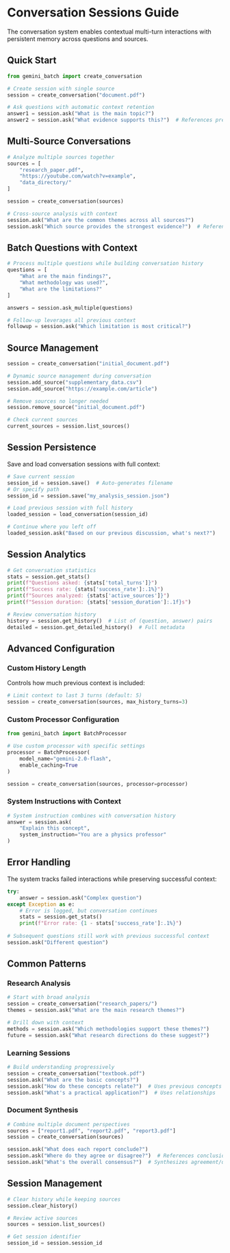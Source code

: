 # Conversation Sessions Guide

The conversation system enables contextual multi-turn interactions with persistent memory across questions and sources.

## Quick Start

```python
from gemini_batch import create_conversation

# Create session with single source
session = create_conversation("document.pdf")

# Ask questions with automatic context retention
answer1 = session.ask("What is the main topic?")
answer2 = session.ask("What evidence supports this?")  # References previous answer
```

## Multi-Source Conversations

```python
# Analyze multiple sources together
sources = [
    "research_paper.pdf",
    "https://youtube.com/watch?v=example",
    "data_directory/"
]

session = create_conversation(sources)

# Cross-source analysis with context
session.ask("What are the common themes across all sources?")
session.ask("Which source provides the strongest evidence?")  # References themes
```

## Batch Questions with Context

```python
# Process multiple questions while building conversation history
questions = [
    "What are the main findings?",
    "What methodology was used?", 
    "What are the limitations?"
]

answers = session.ask_multiple(questions)

# Follow-up leverages all previous context
followup = session.ask("Which limitation is most critical?")
```

## Source Management

```python
session = create_conversation("initial_document.pdf")

# Dynamic source management during conversation
session.add_source("supplementary_data.csv")
session.add_source("https://example.com/article")

# Remove sources no longer needed
session.remove_source("initial_document.pdf")

# Check current sources
current_sources = session.list_sources()
```

## Session Persistence

Save and load conversation sessions with full context:

```python
# Save current session
session_id = session.save()  # Auto-generates filename
# Or specify path
session_id = session.save("my_analysis_session.json")

# Load previous session with full history
loaded_session = load_conversation(session_id)

# Continue where you left off
loaded_session.ask("Based on our previous discussion, what's next?")
```

## Session Analytics

```python
# Get conversation statistics
stats = session.get_stats()
print(f"Questions asked: {stats['total_turns']}")
print(f"Success rate: {stats['success_rate']:.1%}")
print(f"Sources analyzed: {stats['active_sources']}")
print(f"Session duration: {stats['session_duration']:.1f}s")

# Review conversation history
history = session.get_history()  # List of (question, answer) pairs
detailed = session.get_detailed_history()  # Full metadata
```

## Advanced Configuration

### Custom History Length

Controls how much previous context is included:

```python
# Limit context to last 3 turns (default: 5)
session = create_conversation(sources, max_history_turns=3)
```

### Custom Processor Configuration

```python
from gemini_batch import BatchProcessor

# Use custom processor with specific settings
processor = BatchProcessor(
    model_name="gemini-2.0-flash",
    enable_caching=True
)

session = create_conversation(sources, processor=processor)
```

### System Instructions with Context

```python
# System instruction combines with conversation history
answer = session.ask(
    "Explain this concept",
    system_instruction="You are a physics professor"
)
```

## Error Handling

The system tracks failed interactions while preserving successful context:

```python
try:
    answer = session.ask("Complex question")
except Exception as e:
    # Error is logged, but conversation continues
    stats = session.get_stats()
    print(f"Error rate: {1 - stats['success_rate']:.1%}")
    
# Subsequent questions still work with previous successful context
session.ask("Different question")
```

## Common Patterns

### Research Analysis

```python
# Start with broad analysis
session = create_conversation("research_papers/")
themes = session.ask("What are the main research themes?")

# Drill down with context
methods = session.ask("Which methodologies support these themes?")
future = session.ask("What research directions do these suggest?")
```

### Learning Sessions

```python
# Build understanding progressively
session = create_conversation("textbook.pdf")
session.ask("What are the basic concepts?")
session.ask("How do these concepts relate?")  # Uses previous concepts
session.ask("What's a practical application?")  # Uses relationships
```

### Document Synthesis

```python
# Combine multiple document perspectives
sources = ["report1.pdf", "report2.pdf", "report3.pdf"]
session = create_conversation(sources)

session.ask("What does each report conclude?")
session.ask("Where do they agree or disagree?")  # References conclusions
session.ask("What's the overall consensus?")  # Synthesizes agreement/disagreement
```

## Session Management

```python
# Clear history while keeping sources
session.clear_history()

# Review active sources
sources = session.list_sources()

# Get session identifier
session_id = session.session_id
```

